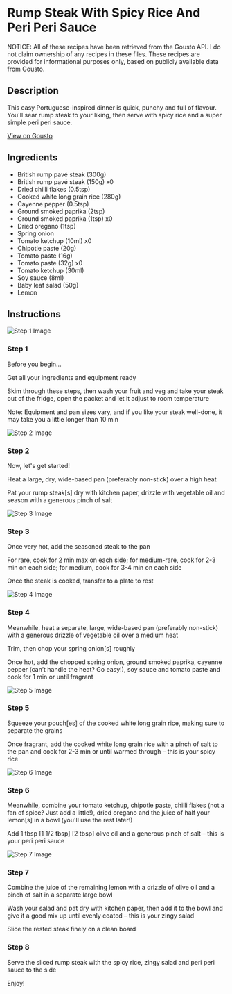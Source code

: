 # Rump Steak With Spicy Rice And Peri Peri Sauce

NOTICE: All of these recipes have been retrieved from the Gousto API. I do not claim ownership of any recipes in these files. These recipes are provided for informational purposes only, based on publicly available data from Gousto.

## Description

This easy Portuguese-inspired dinner is quick, punchy and full of flavour. You'll sear rump steak to your liking, then serve with spicy rice and a super simple peri peri sauce. 

[View on Gousto](https://www.gousto.co.uk/recipes/cookbook/10-min-steak-spicy-rice-peri-peri-sauce)

## Ingredients

- British rump pavé steak (300g)
- British rump pavé steak (150g) x0
- Dried chilli flakes (0.5tsp)
- Cooked white long grain rice (280g)
- Cayenne pepper (0.5tsp)
- Ground smoked paprika (2tsp)
- Ground smoked paprika (1tsp) x0
- Dried oregano (1tsp)
- Spring onion
- Tomato ketchup (10ml) x0
- Chipotle paste (20g)
- Tomato paste (16g)
- Tomato paste (32g) x0
- Tomato ketchup (30ml)
- Soy sauce (8ml)
- Baby leaf salad (50g)
- Lemon

## Instructions

![Step 1 Image](https://production-media.gousto.co.uk/cms/recipe-step-image/Admin10mm-Step-1-1616427100816-x200.jpg)

### Step 1

Before you begin...

Get all your ingredients and equipment ready

Skim through these steps, then wash your fruit and veg and take your steak out of the fridge, open the packet and let it adjust to room temperature

Note: Equipment and pan sizes vary, and if you like your steak well-done, it may take you a little longer than 10 min

![Step 2 Image](https://production-media.gousto.co.uk/cms/recipe-step-image/2124.-step-2-x200.jpg)

### Step 2

Now, let's get started!

Heat a large, dry, wide-based pan (preferably non-stick) over a high heat

Pat your rump steak[s] dry with kitchen paper, drizzle with vegetable oil and season with a generous pinch of salt

![Step 3 Image](https://production-media.gousto.co.uk/cms/recipe-step-image/2124.-step-3-x200.jpg)

### Step 3

Once very hot, add the seasoned steak to the pan

For rare, cook for 2 min max on each side; for medium-rare, cook for 2-3 min on each side; for medium, cook for 3-4 min on each side

Once the steak is cooked, transfer to a plate to rest

![Step 4 Image](https://production-media.gousto.co.uk/cms/recipe-step-image/2124.-step-4-x200.jpg)

### Step 4

Meanwhile, heat a separate, large, wide-based pan (preferably non-stick) with a generous drizzle of vegetable oil over a medium heat

Trim, then chop your spring onion[s] roughly

Once hot, add the chopped spring onion, ground smoked paprika, cayenne pepper (can’t handle the heat? Go easy!), soy sauce and tomato paste and cook for 1 min or until fragrant

![Step 5 Image](https://production-media.gousto.co.uk/cms/recipe-step-image/2124.-step-6-x200.jpg)

### Step 5

Squeeze your pouch[es] of the cooked white long grain rice, making sure to separate the grains

Once fragrant, add the cooked white long grain rice with a pinch of salt to the pan and cook for 2-3 min or until warmed through – this is your spicy rice

![Step 6 Image](https://production-media.gousto.co.uk/cms/recipe-step-image/2124.-step-5-x200.jpg)

### Step 6

Meanwhile, combine your tomato ketchup, chipotle paste, chilli flakes (not a fan of spice? Just add a little!), dried oregano and the juice of half your lemon[s] in a bowl (you'll use the rest later!)

Add 1 tbsp <span class="text-purple">[1 1/2 tbsp]</span><span class="text-danger"> [2 tbsp]</span> olive oil and a generous pinch of salt – this is your peri peri sauce

![Step 7 Image](https://production-media.gousto.co.uk/cms/recipe-step-image/2124.-step-7-x200.jpg)

### Step 7

Combine the juice of the remaining lemon with a drizzle of olive oil and a pinch of salt in a separate large bowl

Wash your salad and pat dry with kitchen paper, then add it to the bowl and give it a good mix up until evenly coated – this is your zingy salad

Slice the rested steak finely on a clean board

### Step 8

Serve the sliced rump steak with the spicy rice, zingy salad and peri peri sauce to the side

Enjoy!

